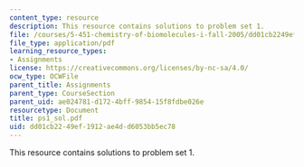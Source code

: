 ```yaml
---
content_type: resource
description: This resource contains solutions to problem set 1.
file: /courses/5-451-chemistry-of-biomolecules-i-fall-2005/dd01cb2249ef1912ae4dd6053bb5ec78_ps1_sol.pdf
file_type: application/pdf
learning_resource_types:
- Assignments
license: https://creativecommons.org/licenses/by-nc-sa/4.0/
ocw_type: OCWFile
parent_title: Assignments
parent_type: CourseSection
parent_uid: ae024781-d172-4bff-9854-15f8fdbe026e
resourcetype: Document
title: ps1_sol.pdf
uid: dd01cb22-49ef-1912-ae4d-d6053bb5ec78
---
```

This resource contains solutions to problem set 1.